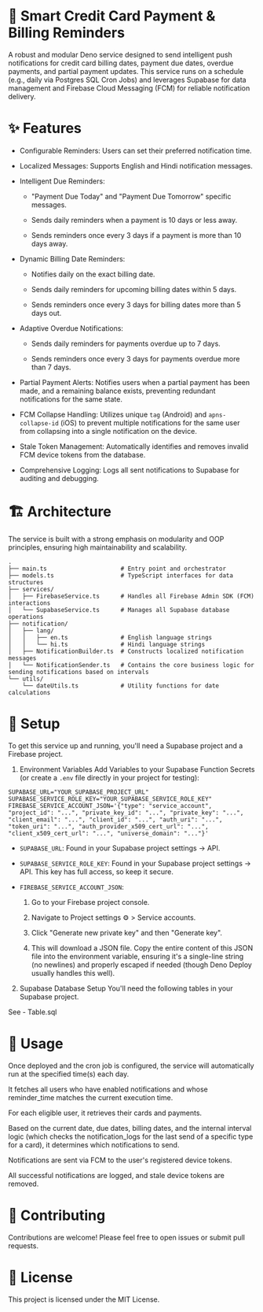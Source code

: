 # 🔔 Smart Credit Card Payment & Billing Reminders

A robust and modular Deno service designed to send intelligent push
notifications for credit card billing dates, payment due dates, overdue
payments, and partial payment updates. This service runs on a schedule (e.g.,
daily via Postgres SQL Cron Jobs) and leverages Supabase for data management and
Firebase Cloud Messaging (FCM) for reliable notification delivery.

# ✨ Features

- Configurable Reminders: Users can set their preferred notification time.

- Localized Messages: Supports English and Hindi notification messages.

- Intelligent Due Reminders:

  - "Payment Due Today" and "Payment Due Tomorrow" specific messages.

  - Sends daily reminders when a payment is 10 days or less away.

  - Sends reminders once every 3 days if a payment is more than 10 days away.

- Dynamic Billing Date Reminders:

  - Notifies daily on the exact billing date.

  - Sends daily reminders for upcoming billing dates within 5 days.

  - Sends reminders once every 3 days for billing dates more than 5 days out.

- Adaptive Overdue Notifications:

  - Sends daily reminders for payments overdue up to 7 days.

  - Sends reminders once every 3 days for payments overdue more than 7 days.

- Partial Payment Alerts: Notifies users when a partial payment has been made,
  and a remaining balance exists, preventing redundant notifications for the
  same state.

- FCM Collapse Handling: Utilizes unique `tag` (Android) and `apns-collapse-id`
  (iOS) to prevent multiple notifications for the same user from collapsing into
  a single notification on the device.

- Stale Token Management: Automatically identifies and removes invalid FCM
  device tokens from the database.

- Comprehensive Logging: Logs all sent notifications to Supabase for auditing
  and debugging.

# 🏗️ Architecture

The service is built with a strong emphasis on modularity and OOP principles,
ensuring high maintainability and scalability.

```
.
├── main.ts                     # Entry point and orchestrator
├── models.ts                   # TypeScript interfaces for data structures
├── services/
│   ├── FirebaseService.ts      # Handles all Firebase Admin SDK (FCM) interactions
│   └── SupabaseService.ts      # Manages all Supabase database operations
├── notification/
│   ├── lang/
│   │   ├── en.ts               # English language strings
│   │   └── hi.ts               # Hindi language strings
│   ├── NotificationBuilder.ts  # Constructs localized notification messages
│   └── NotificationSender.ts   # Contains the core business logic for sending notifications based on intervals
└── utils/
    └── dateUtils.ts            # Utility functions for date calculations
```

# 🚀 Setup

To get this service up and running, you'll need a Supabase project and a
Firebase project.

1. Environment Variables Add Variables to your Supabase Function Secrets (or
   create a `.env` file directly in your project for testing):

```env
SUPABASE_URL="YOUR_SUPABASE_PROJECT_URL"
SUPABASE_SERVICE_ROLE_KEY="YOUR_SUPABASE_SERVICE_ROLE_KEY"
FIREBASE_SERVICE_ACCOUNT_JSON='{"type": "service_account", "project_id": "...", "private_key_id": "...", "private_key": "...", "client_email": "...", "client_id": "...", "auth_uri": "...", "token_uri": "...", "auth_provider_x509_cert_url": "...", "client_x509_cert_url": "...", "universe_domain": "..."}'
```

- `SUPABASE_URL`: Found in your Supabase project settings -> API.

- `SUPABASE_SERVICE_ROLE_KEY`: Found in your Supabase project settings -> API.
  This key has full access, so keep it secure.

- `FIREBASE_SERVICE_ACCOUNT_JSON`:

  1. Go to your Firebase project console.

  2. Navigate to Project settings ⚙️ > Service accounts.

  3. Click "Generate new private key" and then "Generate key".

  4. This will download a JSON file. Copy the entire content of this JSON file
     into the environment variable, ensuring it's a single-line string (no
     newlines) and properly escaped if needed (though Deno Deploy usually
     handles this well).

2. Supabase Database Setup You'll need the following tables in your Supabase
   project.

See - Table.sql

# 🏃 Usage

Once deployed and the cron job is configured, the service will automatically run
at the specified time(s) each day.

It fetches all users who have enabled notifications and whose reminder_time
matches the current execution time.

For each eligible user, it retrieves their cards and payments.

Based on the current date, due dates, billing dates, and the internal interval
logic (which checks the notification_logs for the last send of a specific type
for a card), it determines which notifications to send.

Notifications are sent via FCM to the user's registered device tokens.

All successful notifications are logged, and stale device tokens are removed.

# 🤝 Contributing

Contributions are welcome! Please feel free to open issues or submit pull
requests.

# 📄 License

This project is licensed under the MIT License.
